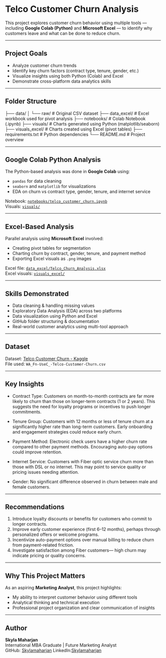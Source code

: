 # Telco Customer Churn Analysis

This project explores customer churn behavior using multiple tools — including **Google Colab (Python)** and **Microsoft Excel** — to identify why customers leave and what can be done to reduce churn.

---

##  Project Goals

- Analyze customer churn trends
- Identify key churn factors (contract type, tenure, gender, etc.)
- Visualize insights using both Python (Colab) and Excel
- Demonstrate cross-platform data analytics skills

---

## Folder Structure
├── data/
│ └── raw/ # Original CSV dataset
├── data_excel/ # Excel workbook used for pivot analysis
├── notebooks/ # Colab Notebook (.ipynb)
├── visuals/ # Charts generated using Python (matplotlib/seaborn)
├── visuals_excel/ # Charts created using Excel (pivot tables)
├── requirements.txt # Python dependencies
└── README.md # Project overview

---

##  Google Colab Python Analysis

The Python-based analysis was done in **Google Colab** using:
- `pandas` for data cleaning
- `seaborn` and `matplotlib` for visualizations
- EDA on churn vs contract type, gender, tenure, and internet service

 Notebook: [`notebooks/telco_customer_churn.ipynb`](./notebooks)  
 Visuals: [`visuals/`](./visuals)

---

##  Excel-Based Analysis

Parallel analysis using **Microsoft Excel** involved:
- Creating pivot tables for segmentation
- Charting churn by contract, gender, tenure, and payment method
- Exporting Excel visuals as `.png` images

Excel file: [`data_excel/Telco_Churn_Analysis.xlsx`](./data_excel)  
Excel visuals: [`visuals_excel/`](./visuals_excel)

---

##  Skills Demonstrated

- Data cleaning & handling missing values
- Exploratory Data Analysis (EDA) across two platforms
- Data visualization using Python and Excel
- GitHub folder structuring & documentation
- Real-world customer analytics using multi-tool approach

---

##  Dataset

Dataset: [Telco Customer Churn - Kaggle](https://www.kaggle.com/datasets/blastchar/telco-customer-churn)  
File used: `WA_Fn-UseC_-Telco-Customer-Churn.csv`

---

## Key Insights

- Contract Type: Customers on month-to-month contracts are far more likely to churn than those on longer-term contracts (1 or 2 years). This suggests the need for loyalty programs or incentives to push longer commitments.

- Tenure Group: Customers with 12 months or less of tenure churn at a significantly higher rate than long-term customers. Early onboarding and engagement strategies could reduce early churn.

- Payment Method: Electronic check users have a higher churn rate compared to other payment methods. Encouraging auto-pay options could improve retention.

- Internet Service: Customers with Fiber optic service churn more than those with DSL or no internet. This may point to service quality or pricing issues needing attention.

- Gender: No significant difference observed in churn between male and female customers.

---

## Recommendations

1. Introduce loyalty discounts or benefits for customers who commit to longer contracts.
2. Improve early customer experience (first 6–12 months), perhaps through personalized offers or welcome programs.
3. Incentivize auto-payment options over manual billing to reduce churn from payment-related friction.
4. Investigate satisfaction among Fiber customers— high churn may indicate pricing or quality concerns.

---

## Why This Project Matters

As an aspiring **Marketing Analyst**, this project highlights:
- My ability to interpret customer behavior using different tools
- Analytical thinking and technical execution
- Professional project organization and clear communication of insights

---

## Author

**Skyla Maharjan**  
International MBA Graduate | Future Marketing Analyst  
GitHub: [Skylamaharjan](https://github.com/Skylamaharjan)
LinkedIn:[Skylamaharjan](https://www.linkedin.com/in/skyla-maharjan-5a3b291b1/)
